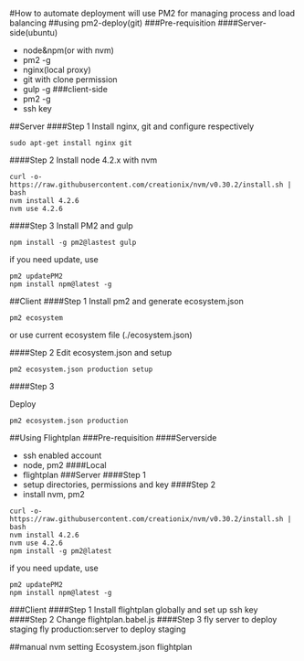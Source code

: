 #How to automate deployment
will use PM2 for managing process and load balancing
##using pm2-deploy(git)
###Pre-requisition
####Server-side(ubuntu)
- node&npm(or with nvm)
- pm2 -g
- nginx(local proxy)
- git with clone permission
- gulp -g
###client-side
- pm2 -g
- ssh key

##Server
####Step 1
Install nginx, git and configure respectively
```
sudo apt-get install nginx git
```
####Step 2
Install node 4.2.x with nvm
```
curl -o- https://raw.githubusercontent.com/creationix/nvm/v0.30.2/install.sh | bash
nvm install 4.2.6
nvm use 4.2.6
```
####Step 3
Install PM2 and gulp
```
npm install -g pm2@lastest gulp
```

if you need update, use
```
pm2 updatePM2
npm install npm@latest -g
```

##Client
####Step 1
Install pm2 and generate ecosystem.json
```
pm2 ecosystem
```
or use current ecosystem file (./ecosystem.json)

####Step 2
Edit ecosystem.json and setup
```
pm2 ecosystem.json production setup
```
####Step 3

Deploy
```
pm2 ecosystem.json production
```
##Using Flightplan
###Pre-requisition
####Serverside
- ssh enabled account
- node, pm2
####Local
- flightplan
###Server
####Step 1
- setup directories, permissions and key
####Step 2
- install nvm, pm2
```
curl -o- https://raw.githubusercontent.com/creationix/nvm/v0.30.2/install.sh | bash
nvm install 4.2.6
nvm use 4.2.6
npm install -g pm2@latest
```
if you need update, use
```
pm2 updatePM2
npm install npm@latest -g
```
###Client
####Step 1
Install flightplan globally and set up ssh key
####Step 2
Change flightplan.babel.js
####Step 3
fly server to deploy staging
fly production:server to deploy staging


##manual nvm setting
Ecosystem.json
flightplan